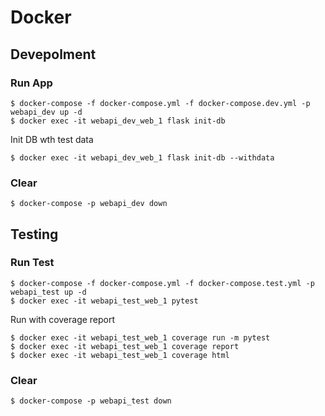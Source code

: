 # Docker

## Devepolment

### Run App

```
$ docker-compose -f docker-compose.yml -f docker-compose.dev.yml -p webapi_dev up -d
$ docker exec -it webapi_dev_web_1 flask init-db
```

Init DB wth test data

```
$ docker exec -it webapi_dev_web_1 flask init-db --withdata
```

### Clear

```
$ docker-compose -p webapi_dev down
```

## Testing

### Run Test

```
$ docker-compose -f docker-compose.yml -f docker-compose.test.yml -p webapi_test up -d
$ docker exec -it webapi_test_web_1 pytest
```

Run with coverage report

```
$ docker exec -it webapi_test_web_1 coverage run -m pytest
$ docker exec -it webapi_test_web_1 coverage report
$ docker exec -it webapi_test_web_1 coverage html
```

### Clear

```
$ docker-compose -p webapi_test down
```
